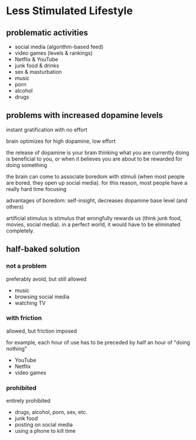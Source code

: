 # Less Stimulated Lifestyle

## problematic activities

- social media (algorithm-based feed)
- video games (levels & rankings)
- Netflix & YouTube
- junk food & drinks
- sex & masturbation
- music
- porn
- alcohol
- drugs

## problems with increased dopamine levels

instant gratification with no effort

brain optimizes for high dopamine, low effort

the release of dopamine is your brain thinking what you are currently doing is beneficial to you, or when it believes you are about to be rewarded for doing something

the brain can come to associate boredom with stimuli (when most people are bored, they open up social media). for this reason, most people have a really hard time focusing

advantages of boredom: self-insight, decreases dopamine base level (and others)

artificial stimulus is stimulus that wrongfully rewards us (think junk food, movies, social media). in a perfect world, it would have to be eliminated completely.

## half-baked solution

### not a problem

preferably avoid, but still allowed

- music
- browsing social media
- watching TV

### with friction

allowed, but friction imposed

for example, each hour of use has to be preceded by half an hour of "doing nothing"

- YouTube
- Netflix
- video games

### prohibited

entirely prohibited

- drugs, alcohol, porn, sex, etc.
- junk food
- posting on social media
- using a phone to kill time